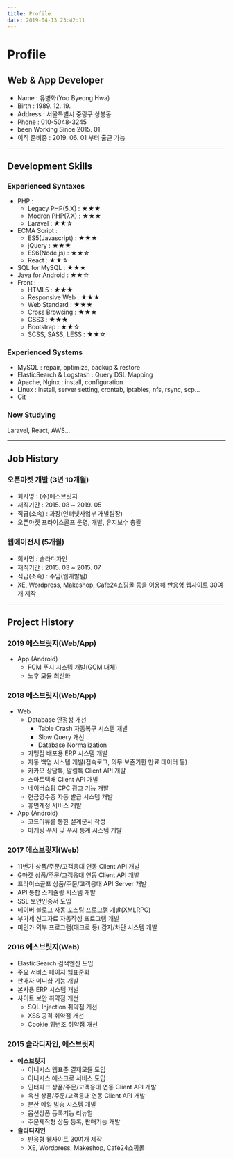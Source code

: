 ```yaml
---
title: Profile
date: 2019-04-13 23:42:11
---
```


# Profile

## Web & App Developer

- Name : 유병화(Yoo Byeong Hwa)
- Birth : 1989. 12. 19.
- Address : 서울특별시 중랑구 상봉동
- Phone : 010-5048-3245
- been Working Since 2015. 01.
- 이직 준비중 : 2019. 06. 01 부터 출근 가능

---

## Development Skills

### Experienced Syntaxes

- PHP :
  - Legacy PHP(5.X) : ★★★
  - Modren PHP(7.X) : ★★★
  - Laravel : ★★☆
- ECMA Script :
   - ES5(Javascript) : ★★★
   - jQuery : ★★★
   - ES6(Node.js) : ★★☆
   - React : ★★☆
- SQL for MySQL : ★★★
- Java for Android : ★★☆
- Front :
  - HTML5 : ★★★
  - Responsive Web : ★★★
  - Web Standard : ★★★
  - Cross Browsing : ★★★
  - CSS3 : ★★★
  - Bootstrap : ★★☆
  - SCSS, SASS, LESS : ★★☆

### Experienced Systems

- MySQL : repair, optimize, backup & restore
- ElasticSearch & Logstash : Query DSL Mapping
- Apache, Nginx : install, configuration
- Linux : install, server setting, crontab, iptables, nfs, rsync, scp...
- Git

### Now Studying

Laravel, React, AWS...

---


## Job History

### 오픈마켓 개발 (3년 10개월)

- 회사명 : (주)에스브릿지
- 재직기간 : 2015. 08 ~ 2019. 05
- 직급(소속) : 과장(인터넷사업부 개발팀장)
- 오픈마켓 프라이스골프 운영, 개발, 유지보수 총괄

### 웹에이전시 (5개월)

- 회사명 : 솔라디자인
- 재직기간 : 2015. 03 ~ 2015. 07
- 직급(소속) : 주임(웹개발팀)
- XE, Wordpress, Makeshop, Cafe24쇼핑몰 등을 이용해 반응형 웹사이트 30여개 제작

---


## Project History

### 2019 에스브릿지(Web/App)

- App (Android)
  - FCM 푸시 시스템 개발(GCM 대체)
  - 노후 모듈 최신화

### 2018 에스브릿지(Web/App)

- Web
  - Database 안정성 개선
    - Table Crash 자동복구 시스템 개발
    - Slow Query 개선
    - Database Normalization
  - 가맹점 배포용 ERP 시스템 개발
  - 자동 백업 시스템 개발(접속로그, 의무 보존기한 만료 데이터 등)
  - 카카오 상담톡, 알림톡 Client API 개발
  - 스마트택배 Client API 개발
  - 네이버쇼핑 CPC 광고 기능 개발
  - 현금영수증 자동 발급 시스템 개발
  - 휴면계정 서비스 개발
- App (Android)
  - 코드리뷰를 통한 설계문서 작성
  - 마케팅 푸시 및 푸시 통계 시스템 개발

### 2017 에스브릿지(Web)

- 11번가 상품/주문/고객응대 연동 Client API 개발
- G마켓 상품/주문/고객응대 연동 Client API 개발
- 프라이스골프 상품/주문/고객응대 API Server 개발
- API 통합 스케쥴링 시스템 개발
- SSL 보안인증서 도입
- 네이버 블로그 자동 포스팅 프로그램 개발(XMLRPC)
- 부가세 신고자료 자동작성 프로그램 개발
- 미인가 외부 프로그램(매크로 등) 감지/차단 시스템 개발

### 2016 에스브릿지(Web)

- ElasticSearch 검색엔진 도입
- 주요 서비스 페이지 웹표준화
- 판매자 미니샵 기능 개발
- 본사용 ERP 시스템 개발
- 사이트 보안 취약점 개선
  - SQL Injection 취약점 개선
  - XSS 공격 취약점 개선
  - Cookie 위변조 취약점 개선

### 2015 솔라디자인, 에스브릿지

- **에스브릿지**
  - 이니시스 웹표준 결제모듈 도입
  - 이니시스 에스크로 서비스 도입
  - 인터파크 상품/주문/고객응대 연동 Client API 개발
  - 옥션 상품/주문/고객응대 연동 Client API 개발
  - 분산 메일 발송 시스템 개발
  - 옵션상품 등록기능 리뉴얼
  - 주문제작형 상품 등록, 판매기능 개발
- **솔라디자인**
  - 반응형 웹사이트 30여개 제작
  - XE, Wordpress, Makeshop, Cafe24쇼핑몰